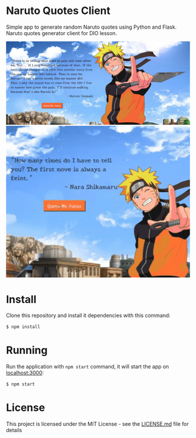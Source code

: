 # Naruto Quotes Client
Simple app to generate random Naruto quotes using Python and Flask. Naruto quotes generator client for DIO lesson.

![Foto Resultado](https://github.com/Davi-Perdigao/Desafios_DIO/blob/main/Spread%20FullStack%20Developer/ReactJS/Introdu%C3%A7%C3%A3o%20aos%20React%20Hooks/images/screenshot.png)
![GIF Resultado](https://github.com/Davi-Perdigao/Desafios_DIO/blob/main/Spread%20FullStack%20Developer/ReactJS/Introdu%C3%A7%C3%A3o%20aos%20React%20Hooks/images/Naruto.gif)
# Install
Clone this repository and install it dependencies with this command:
```sh
$ npm install
```

# Running
Run the application with `npm start` command, it will start the app on [localhost:3000](http://localhost:3000):
```sh
$ npm start
```

# License
This project is licensed under the MIT License - see the [LICENSE.md](LICENSE.md) file for details

